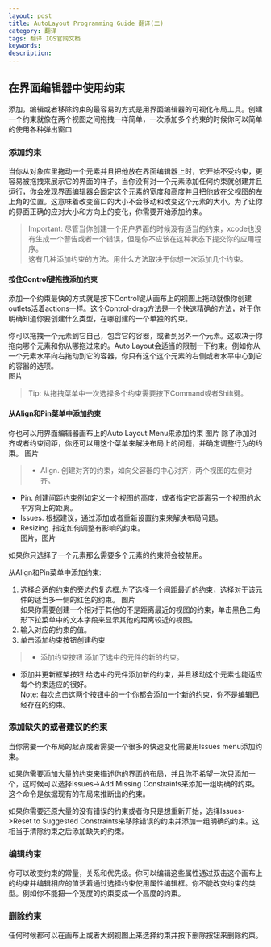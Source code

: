```yaml
---
layout: post
title: AutoLayout Programming Guide 翻译(二)
category: 翻译
tags: 翻译 IOS官网文档
keywords: 
description:
---
```


## 在界面编辑器中使用约束 ##

添加，编辑或者移除约束的最容易的方式是用界面编辑器的可视化布局工具。创建一个约束就像在两个视图之间拖拽一样简单，一次添加多个约束的时候你可以简单的使用各种弹出窗口

### 添加约束 ###

当你从对象库里拖动一个元素并且把他放在界面编辑器上时，它开始不受约束，更容易被拖拽来展示它的界面的样子。当你没有对一个元素添加任何约束就创建并且运行，你会发现界面编辑器会固定这个元素的宽度和高度并且把他放在父视图的左上角的位置。这意味着改变窗口的大小不会移动和改变这个元素的大小。为了让你的界面正确的应对大小和方向上的变化，你需要开始添加约束。  
> Important: 尽管当你创建一个用户界面的时候没有适当的约束，xcode也没有生成一个警告或者一个错误，但是你不应该在这种状态下提交你的应用程序。  
这有几种添加约束的方法。用什么方法取决于你想一次添加几个约束。

#### 按住Control键拖拽添加约束 ####

添加一个约束最快的方式就是按下Control键从画布上的视图上拖动就像你创建outlets活着actions一样。这个Control-drag方法是一个快速精确的方法，对于你明确知道你要创建什么类型，在哪创建的一个单独的约束。  

你可以拖拽一个元素到它自己，包含它的容器，或者到另外一个元素。这取决于你拖向哪个元素和你从哪拖过来的。Auto Layout会适当的限制一下约束。例如你从一个元素水平向右拖动到它的容器，你只有这个这个元素的右侧或者水平中心到它的容器的选项。  
图片  
> Tip: 从拖拽菜单中一次选择多个约束需要按下Command或者Shift键。  

#### 从Align和Pin菜单中添加约束 ####
你也可以用界面编辑器画布上的Auto Layout Menu来添加约束
图片
除了添加对齐或者约束间距，你还可以用这个菜单来解决布局上的问题，并确定调整行为的约束。
图片
> - Align. 创建对齐的约束，如向父容器的中心对齐，两个视图的左侧对齐。
- Pin. 创建间距约束例如定义一个视图的高度，或者指定它距离另一个视图的水平方向上的距离。
- Issues. 根据建议，通过添加或者重新设置约束来解决布局问题。
- Resizing. 指定如何调整有影响的约束。  
图片，图片  

如果你只选择了一个元素那么需要多个元素的约束将会被禁用。  

从Align和Pin菜单中添加约束:  
1. 选择合适的约束的旁边的复选框.为了选择一个间距最近的约束，选择对于该元件的适当多一侧的红色的约束。
图片  
如果你需要创建一个相对于其他的不是距离最近的视图的约束，单击黑色三角形下拉菜单中的文本字段来显示其他的距离较近的视图。  
2. 输入对应的约束的值。  
3. 单击添加约束按钮创建约束  
> - 添加约束按钮 添加了选中的元件的新的约束。
- 添加并更新框架按钮 给选中的元件添加新的约束，并且移动这个元素也能适应每个约束适应的很好。  
Note: 每次点击这两个按钮中的一个你都会添加一个新的约束，你不是编辑已经存在的约束。  

### 添加缺失的或者建议的约束 ###
当你需要一个布局的起点或者需要一个很多的快速变化需要用Issues menu添加约束。   

如果你需要添加大量的约束来描述你的界面的布局，并且你不希望一次只添加一个，这时候可以选择Issues->Add Missing Constraints来添加一组明确的约束。 这个命令是依据现有的布局来推断出的约束。  

如果你需要还原大量的没有错误的约束或者你只是想重新开始，选择Issues->Reset to Suggested Constraints来移除错误的约束并添加一组明确的约束。这相当于清除约束之后添加缺失的约束。

### 编辑约束 ###
你可以改变约束的常量，关系和优先级。你可以编辑这些属性通过双击这个画布上的约束并编辑相应的值活着通过选择约束使用属性编辑框。你不能改变约束的类型。例如你不能把一个宽度的约束变成一个高度的约束。  

### 删除约束 ###
任何时候都可以在画布上或者大纲视图上来选择约束并按下删除按钮来删除约束。

